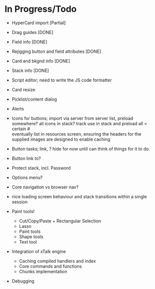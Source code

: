 In Progress/Todo
================

* HyperCard import [Partial]
* Drag guides [DONE]
* Field info [DONE]
* Rejigging button and field attributes [DONE]
* Card and bkgnd info [DONE]
* Stack info [DONE]
* Script editor; need to write the JS code formatter
* Card resize
* Picklist/content dialog
* Alerts
* Icons for buttons; import via server from server list, preload somewhere? all icons in stack? track use in stack and preload all < certain #  
eventually list in resources screen, ensuring the headers for the supplied images are designed to enable caching
* Button tasks; link, ? hide for now until can think of things for it to do.
* Button link to?
* Protect stack, incl. Password

* Options menu?
* Core navigation vs browser nav?

* nice loading screen behaviour and stack transitions within a single session

* Paint tools!
  * Cut/Copy/Paste + Rectangular Selection
  * Lasso
  * Paint tools
  * Shape tools
  * Text tool

* Integration of xTalk engine
  * Caching compiled handlers and index
  * Core commands and functions
  * Chunks implementation

* Debugging